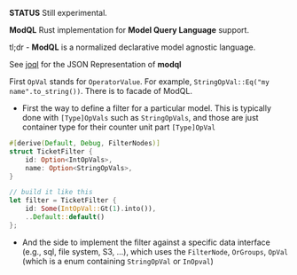 **STATUS** Still experimental.

**ModQL** Rust implementation for **Model Query Language** support. 

tl;dr - **ModQL** is a normalized declarative model agnostic language.  

See [joql](http://joql.org) for the JSON Representation of **modql**


First `OpVal` stands for `OperatorValue`. For example, `StringOpVal::Eq("my name".to_string())`.
There is to facade of ModQL. 



- First the way to define a filter for a particular model. This is typically done with `[Type]OpVals` such as `StringOpVals`, 
and those are just container type for their counter unit part `[Type]OpVal`

```rs
#[derive(Default, Debug, FilterNodes)]
struct TicketFilter {
	id: Option<IntOpVals>,
	name: Option<StringOpVals>,
}

// build it like this
let filter = TicketFilter {
	id: Some(IntOpVal::Gt(1).into()),
	..Default::default()
};
```

- And the side to implement the filter against a specific data interface (e.g., sql, file system, S3, ...), 
which uses the `FilterNode`, `OrGroups`, `OpVal` (which is a enum containing `StringOpVal` or `InOpval`)

